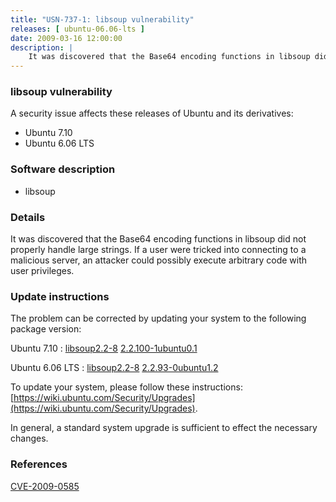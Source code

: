 ```yaml
---
title: "USN-737-1: libsoup vulnerability"
releases: [ ubuntu-06.06-lts ]
date: 2009-03-16 12:00:00
description: |
    It was discovered that the Base64 encoding functions in libsoup did not properly handle large strings. If a user were tricked into connecting to a malicious server, an attacker could possibly execute arbitrary code with user privileges. 
--- 
```

 
### libsoup vulnerability

A security issue affects these releases of Ubuntu and its derivatives:

* Ubuntu 7.10
* Ubuntu 6.06 LTS

### Software description

* libsoup 

### Details

It was discovered that the Base64 encoding functions in libsoup did not properly handle large strings. If a user were tricked into connecting to a malicious server, an attacker could possibly execute arbitrary code with user privileges. 

### Update instructions

The problem can be corrected by updating your system to the following package version:

Ubuntu 7.10
 : [libsoup2.2-8](https://launchpad.net/ubuntu/+source/libsoup) <span> [2.2.100-1ubuntu0.1](https://launchpad.net/ubuntu/+source/libsoup/2.2.100-1ubuntu0.1) </span> 

Ubuntu 6.06 LTS
 : [libsoup2.2-8](https://launchpad.net/ubuntu/+source/libsoup) <span> [2.2.93-0ubuntu1.2](https://launchpad.net/ubuntu/+source/libsoup/2.2.93-0ubuntu1.2) </span> 

To update your system, please follow these instructions: [https://wiki.ubuntu.com/Security/Upgrades](https://wiki.ubuntu.com/Security/Upgrades).

In general, a standard system upgrade is sufficient to effect the necessary changes. 

### References

 [CVE-2009-0585](http://people.ubuntu.com/~ubuntu-security/cve/CVE-2009-0585)
 
